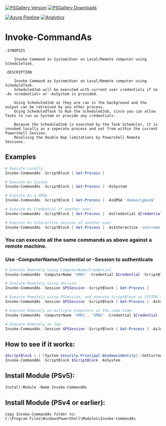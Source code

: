 [![PSGallery Version](https://img.shields.io/powershellgallery/v/Invoke-CommandAs.svg?style=for-the-badge&label=PowerShell%20Gallery)](https://www.powershellgallery.com/packages/Invoke-CommandAs/)
[![PSGallery Downloads](https://img.shields.io/powershellgallery/dt/Invoke-CommandAs.svg?style=for-the-badge&label=Downloads)](https://www.powershellgallery.com/packages/Invoke-CommandAs/)

[![Azure Pipeline](https://img.shields.io/azure-devops/build/mkellerman/Invoke-CommandAs/8.svg?style=for-the-badge&label=Azure%20Pipeline)](https://dev.azure.com/mkellerman/Invoke-CommandAs/_build?definitionId=8)
[![Analytics](https://ga-beacon.appspot.com/UA-133882862-1/Invoke-CommandAs?pixel)](https://github.com/mkellerman)

# Invoke-CommandAs

```
.SYNOPSIS

    Invoke Command as System/User on Local/Remote computer using ScheduleTask.

.DESCRIPTION

    Invoke Command as System/User on Local/Remote computer using ScheduleTask.
    ScheduledJob will be executed with current user credentials if no -As <credential> or -AsSystem is provided.

    Using ScheduledJob as they are ran in the background and the output can be retreived by any other process.
    Using ScheduledTask to Run the ScheduledJob, since you can allow Tasks to run as System or provide any credentials.
    
    Because the ScheduledJob is executed by the Task Scheduler, it is invoked locally as a seperate process and not from within the current Powershell Session.
    Resolving the Double Hop limitations by Powershell Remote Sessions. 

```
## Examples

```powershell
# Execute Locally.
Invoke-CommandAs -ScriptBlock { Get-Process }

# Execute As System.
Invoke-CommandAs -ScriptBlock { Get-Process } -AsSystem

# Execute As a GMSA.
Invoke-CommandAs -ScriptBlock { Get-Process } -AsGMSA 'domain\gmsa$'

# Execute As Credential of another user.
Invoke-CommandAs -ScriptBlock { Get-Process } -AsCredential $Credential

# Execute As Interactive session of another user.
Invoke-CommandAs -ScriptBlock { Get-Process } -AsInteractive 'username'

```
### You can execute all the same commands as above against a remote machine.
### Use -ComputerName/Credential or -Session to authenticate
```powershell
# Execute Remotely using ComputerName/Credential.
Invoke-CommandAs -ComputerName 'VM01' -Credential $Credential -ScriptBlock { Get-Process }

# Execute Remotely using Session.
Invoke-CommandAs -Session $PSSession -ScriptBlock { Get-Process }

# Execute Remotely using PSSession, and execute ScriptBlock as SYSTEM and RunElevated.
Invoke-CommandAs -Session $PSSession -ScriptBlock { Get-Process } -AsSystem -RunElevated

# Execute Remotely on multiple Computers at the same time.
Invoke-CommandAs -ComputerName 'VM01', 'VM02' -Credential $Credential -ScriptBlock { Get-Process }

# Execute Remotely as Job.
Invoke-CommandAs -Session $PSSession -ScriptBlock { Get-Process } -AsJob
```

## How to see if it works:
```powershell
$ScriptBlock = { [System.Security.Principal.Windowsidentity]::GetCurrent() }
Invoke-CommandAs -ScriptBlock $ScriptBlock -AsSystem
```

## Install Module (PSv5):
```powershell
Install-Module -Name Invoke-CommandAs
```    

## Install Module (PSv4 or earlier):
```
Copy Invoke-CommandAs folder to:
C:\Program Files\WindowsPowerShell\Modules\Invoke-CommandAs
```